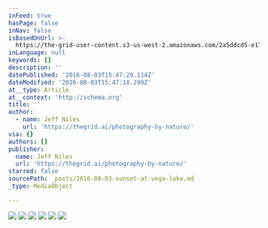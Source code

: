 ```yaml
---
inFeed: true
hasPage: false
inNav: false
isBasedOnUrl: >-
  https://the-grid-user-content.s3-us-west-2.amazonaws.com/2a5ddcd5-e179-4e06-9818-e7885fee43b7.jpg
inLanguage: null
keywords: []
description: ''
datePublished: '2016-08-03T15:47:20.114Z'
dateModified: '2016-08-03T15:47:18.299Z'
at__type: Article
at__context: 'http://schema.org'
title: ''
author:
  - name: Jeff Niles
    url: 'https://thegrid.ai/photography-by-nature/'
via: {}
authors: []
publisher:
  name: Jeff Niles
  url: 'https://thegrid.ai/photography-by-nature/'
starred: false
sourcePath: _posts/2016-08-03-sunset-at-vega-lake.md
_type: MediaObject

---
```

![](https://the-grid-user-content.s3-us-west-2.amazonaws.com/15788e94-9420-4911-b781-dfc22efec6d3.jpg)
![](https://the-grid-user-content.s3-us-west-2.amazonaws.com/52a0718e-fbdf-4087-ad2c-d1ff619d2d5c.jpg)
![](https://the-grid-user-content.s3-us-west-2.amazonaws.com/2a5ddcd5-e179-4e06-9818-e7885fee43b7.jpg)
![](https://the-grid-user-content.s3-us-west-2.amazonaws.com/393b9061-be45-4354-81a6-91e0c495782d.jpg)
![](https://the-grid-user-content.s3-us-west-2.amazonaws.com/6936aa81-8f4e-4810-bfa1-31b18c896560.jpg)
![](https://the-grid-user-content.s3-us-west-2.amazonaws.com/6c6fe271-683a-4509-970f-b8ad5faf3ec0.jpg)